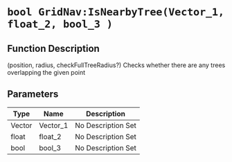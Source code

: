 # `bool GridNav:IsNearbyTree(Vector_1, float_2, bool_3 )`
## Function Description
(position, radius, checkFullTreeRadius?) Checks whether there are any trees overlapping the given point
## Parameters
Type|Name|Description
--|--|--
Vector|Vector_1|No Description Set
float|float_2|No Description Set
bool|bool_3|No Description Set
